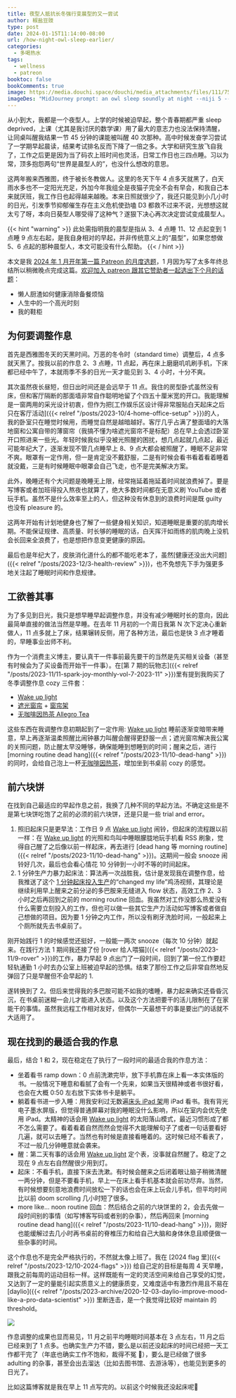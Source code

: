 ```yaml
---
title: 夜型人抵抗长冬强行变晨型的又一尝试
author: 椒盐豆豉
type: post
date: 2024-01-15T11:14:00-08:00
url: /how-night-owl-sleep-earlier/
categories:
  - 多喝热水
tags:
  - wellness
  - patreon
booktoc: false
bookComments: true
image: https://media.douchi.space/douchi/media_attachments/files/111/753/042/859/227/347/original/c21a6acf6027ef0e.png
imageDes: "MidJourney prompt: an owl sleep soundly at night --niji 5 --ar 16:9"
---
```


从小到大，我都是一个夜型人。上学的时候被迫早起，整个青春期都严重 sleep deprived，上课（尤其是我讨厌的数学课）用了最大的意志力也没法保持清醒，让同桌叫醒我结果一节 45 分钟的课能被叫醒 40 次那种。高中时候发奋学习尝试了一学期早起晨读，结果考试排名反而下降了一倍之多。大学和研究生放飞自我了，工作之后更是因为当了码农上班时间也灵活，日常工作日也三四点睡。习以为常，顶多抱怨两句“世界是晨型人的”，也没什么想改的意思。

这两年搬来西雅图，终于被长冬教做人。这里的冬天下午 4 点多天就黑了，白天雨水多也不一定阳光充足，外加今年我组全是夜猫子完全不会有早会，和我自己本来就厌班，我工作日也起得越来越晚。本来日照就很少了，我还只能见到小几小时的日光，引发季节抑郁催生存在主义危机使劲嗑 D3 都救不过来不说，光想想这就太亏了呀，本向日葵型人哪受得了这种气？遂狠下决心再次决定尝试变成晨型人。

{{< hint "warning" >}}
此处需指明我的晨型是指从 3、4 点睡 11、12 点起变到 1 点睡 9 点左右起，是我自身相对的早起，并非传统意义上的“晨型”，如果您想做 5、6 点起的那种晨型人，本文可能没有什么帮助。
{{< / hint >}}

<!--more-->

本文是我 [2024 年 1 月开年第一篇 Patreon 的月度选题](https://www.patreon.com/posts/2024-nian-1-yue-94438796)，1 月因为写了太多年终总结所以稍微晚点完成这篇。[欢迎加入 patreon 跟其它赞助者一起选出下个月的话题](https://www.patreon.com/posts/96458213)：
- 懒人厨渣如何健康消除备餐烦恼
- 人生中的一个高光时刻
- 我的鞋柜

## 为何要调整作息
首先是西雅图冬天的天黑时间。万恶的冬令时（standard time）调整后，4 点多就天黑了。按我以前的作息 2、3 点睡，11 点起，再在床上磨磨叽叽刷手机，下床都已经中午了，本就雨季不多的日光一天才能见到 3、4 小时，十分不爽。

其次虽然夜长昼短，但日出时间还是会远早于 11 点。我住的房型卧式虽然没有床，但和客厅隔断的那面墙非常自作聪明地留了个四五十厘米宽的开口。我能理解是一窗两用的采光设计初衷，但作为把[工作娱乐区设计得非常服贴白天起床之后只在客厅活动]({{< relref "/posts/2023-10/4-home-office-setup" >}})的人，我的卧室只在睡觉时候用，而睡觉自然是越暗越好。客厅几乎占满了整面墙的大落地窗和公寓自带的薄窗帘（我搞不懂为啥遮光窗帘不是标配）总在早上会透过卧室开口照进来一些光。年轻时候我似乎没被光照醒的困扰，想几点起就几点起，最近可能年纪大了，逐渐发现不管几点睡早上 8、9 点大都会被照醒了，睡眠不足非常不爽。眼罩有一定作用，但一是肯定没不戴舒服，二是有时候会看书看着看着睡着就没戴，三是有时候睡眠中眼罩会自己飞走，也不是完美解决方案。

此外，晚睡还有个大问题是晚睡无上限，经常拖延着拖延着时间就浪费掉了。要是写博客或者加班得投入熬夜也就算了，绝大多数时间都在无意义刷 YouTube 或者玩手机。虽然不是什么效率至上的人，但这种没有休息到的浪费时间是既 guilty 也没有 pleasure 的。

这两年开始有计划地健身也了解了一些健身相关知识，知道睡眠是重要的肌肉增长期。不能保证规律、高质量、时长够的睡眠的话，白天挥汗如雨练的肌肉晚上没机会长回来全浪费了，也是想把作息变更健康的原因。

最后也是年纪大了，皮肤消化道什么的都不能吃老本了，虽然[健康还没出大问题]({{< relref "/posts/2023-12/3-health-review" >}})，也不免想先下手为强更多地关注起了睡眠时间和作息规律。

## 工欲善其事
为了多见到日光，我只是想早睡早起调整作息，并没有减少睡眠时长的意向，因此最简单直接的做法当然是早睡。在去年 11 月初的一个周日我第 N 次下定决心重新做人，11 点多就上了床，结果辗转反侧，用了各种方法，最后也是快 3 点才睡着的，早睡事业出师不利。

作为一个消费主义博主，要认真干一件事前最先要干的当然是先买相关设备（甚至有时候会为了买设备而开始干一件事）。在[第 7 期的玩物志]({{< relref "/posts/2023-11/11-spark-joy-monthly-vol-7-2023-11" >}})里有提到我购买了冬季调整作息 cozy 三件套：
- [Wake up light](https://amzn.to/3R0sP09)
- [遮光窗帘](https://amzn.to/3GnRNjR) + [窗帘架](https://amzn.to/3GnK0mc)
- [无咖啡因热茶 Allegro Tea](https://amzn.to/3N8oNjL)

这些东西在我调整作息初期起到了一定作用: [Wake up light](https://amzn.to/3R0sP09) 睡前逐渐变暗带来睡意，早上再逐渐温柔照醒比闹钟暴力叫醒会醒得更舒服一点；遮光窗帘解决我公寓的关照问题，防止醒太早没睡够，确保能睡到想睡到的时间；醒来之后，进行 [morning routine dead hang]({{< relref "/posts/2023-11/10-dead-hang" >}}) 的同时，会给自己泡上一杯[无咖啡因热茶](https://amzn.to/3N8oNjL)，增加坐到书桌前 cozy 的感觉。

## 前六块饼
在找到自己最适应的早起作息之前，我换了几种不同的早起方法。不确定这些是不是第七块饼吃饱了之前的必须的前六块饼，还是只是一些 trial and error。

1. 照旧起床只是更早法：工作日 9 点 [Wake up light](https://amzn.to/3R0sP09) 闹铃，但起床的流程跟以前一样：在 [Wake up light](https://amzn.to/3R0sP09) 的光照和鸟叫中睡眼朦胧地玩手机看 RSS 刷象，觉得自己醒了之后像以前一样起床，再去进行 [dead hang 等 morning routine]({{< relref "/posts/2023-11/10-dead-hang" >}})。这期间一般会 snooze 闹铃好几次，最后也会看心情花 10 分钟到一小时不等的时间起床。
2. 1 分钟生产力暴力起床法：算法再一次战胜我，估计是发现我在调整作息，给我推送了这个 [1 分钟起床投入生产](https://youtu.be/XJOsPyyYork)的“changed my life”鸡汤视频，其理论是继续利用早上醒来之前分泌的多巴胺来无缝进入 flow 状态，高效工作 2、3 小时之后再回到之前的 morning routine 回血。我虽然对工作没那么热爱没有什么需要立刻投入的工作，但也可以做一些其它生产力活动如写博客或者做自己想做的项目。因为要 1 分钟之内工作，所以没有刷牙洗脸时间，一般起来上个厕所就先去书桌前了。

刚开始践行 1 的时候感觉还挺好，一般能一两次 snooze（每次 10 分钟）就起来。在践行方法 1 期间我还接了份 [rover 给人喂猫]({{< relref "/posts/2023-11/9-rover" >}})的工作，暴力早起 9 点出门了一段时间，回到了第一份工作要赶轻轨通勤 1 小时去办公室上班被迫早起的恐惧。结束了那份工作之后非常自然地反弹回了只是早醒但不会早起的 1.

遂转换到了 2。但后来觉得我的多巴胺可能不如我的嗜睡，暴力起来确实还昏昏沉沉，在书桌前迷糊一会儿才能进入状态。以及这个方法把要干的活儿限制在了在家能干的事情。虽然我远程工作相对友好，但偶尔一天最想干的事是要出门的话就不大适用了。

## 现在找到的最适合我的作息

最后，结合 1 和 2，现在稳定在了执行了一段时间的最适合我的作息方法：
- 坐着看书 ramp down：0 点前洗漱完毕，放下手机靠在床上看一本实体版的书。一般情况下睡意和看腻了会有一个先来，如果当天很精神或者书很好看，也会在大概 0:50 左右放下实体书卡是躺平。
- 躺着看书进一步入睡：用我安利过无数遍[床头 iPad 架](https://amzn.to/3sg0c0n)用 iPad 看书。我有背光电子墨水屏版，但觉得普通屏幕对我的睡眠没什么影响，所以在室内会优先使用 iPad。太精神的话会用 [Wake up light](https://amzn.to/3R0sP09) 的太阳落山模式，最近习惯形成了都不怎么需要了。看着看着自然而然会觉得不大能理解句子了或者一句话要看好几遍，就可以去睡了。当然也有时候是直接看睡着的。这时候已经不看表了，不过一般几分钟睡意就会袭来。
- 醒：第二天有事的话会用 [Wake up light](https://amzn.to/3R0sP09) 定个表，没事就自然醒了。稳定了之现在 9 点左右自然醒很少用到灯。
- 起床：不看手机，直接下床去洗漱。有时候会醒来之后闭着眼让脑子稍微清醒一两分钟，但是不要看手机，早上一在床上看手机基本就会前功尽弃。当然，有时候想要刻意地浪费时间放松一下的话也会在床上玩会儿手机，但平均时间比以前 doom scrolling 几小时短了很多。
- more like... noon routine 回血：然后结合之前的六块饼里的 2，会去先做一段时间别的事情（如写博客写码或者别的杂事），然后再回来 [morning routine dead hang]({{< relref "/posts/2023-11/10-dead-hang" >}})，刚好也能缓解过去几小时再书桌前的脊椎压力和给自己大脑和身体休息且顺便做一些杂事的时间。

这个作息也不是完全严格执行的，不然就太像上班了。我在 [2024 flag 里]({{< relref "/posts/2023-12/10-2024-flags" >}}) 给自己定的目标是每周 4 天早睡，跟我之前每周的运动目标一样。这样既能有一定的灵活空间来给自己享受的幻觉，又达到了一定的量能引起实质意义上的健康质变，又难度适中有激烈作用且不易在 [daylio]({{< relref "/posts/2023-archive/2020-12-03-daylio-improve-mood-like-a-pro-data-scientist" >}}) 里断连击，是一个我觉得比较好 maintain 的 threshold。

![](https://media.douchi.space/douchi/media_attachments/files/111/761/526/419/088/107/original/288c92c6fa533121.png)

作息调整的成果也显而易见，11 月之前平均睡眠时间基本在 3 点左右，11 月之后已经来到了 1 点多。也确实生产力不错，要么是以前还没起床的时间已经把一天工作都干完了（年底也确实工作不饱和，裁得不冤 🤣），要么是已经做了很多 adulting 的杂事，甚至会出去溜达（比如去图书馆、去游泳等），也能见到更多的日光了。

比如这篇博客就是我在早上 11 点写完的。以前这个时候我还没起床呢🤷